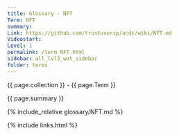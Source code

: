```yaml
---
title: Glossary - NFT
Term: NFT
summary: 
Link: https://github.com/trustoverip/acdc/wiki/NFT.md
Videostart: 
Level: 1
permalink: /term_NFT.html
sidebar: all_lvl3_wot_sidebar
folder: terms
---
```


{{ page.collection }} - {{ page.Term }}

   {{ page.summary }}

{% include_relative glossary/NFT.md %}

 {% include links.html %} 
